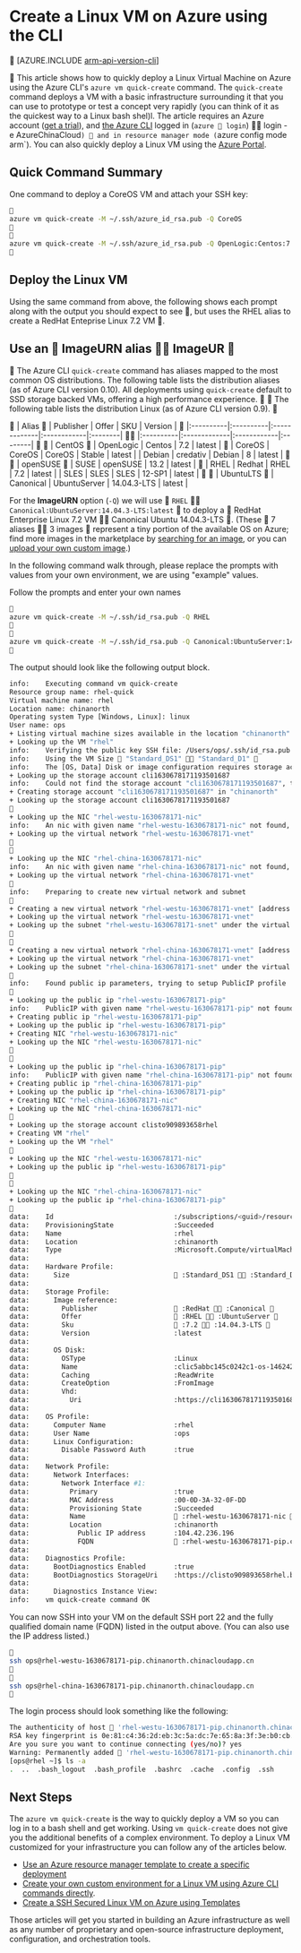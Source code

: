 <properties
   pageTitle="Create a Linux VM on Azure using the CLI | Azure"
   description="Create a Linux VM on Azure using the CLI."
   services="virtual-machines-linux"
   documentationCenter=""
   authors="vlivech"
   manager="timlt"
   editor=""/>

<tags
	ms.service="virtual-machines-linux"
	ms.date="05/03/2016"
	wacn.date=""/>


# Create a Linux VM on Azure using the CLI


[AZURE.INCLUDE [arm-api-version-cli](../includes/arm-api-version-cli.md)]


This article shows how to quickly deploy a Linux Virtual Machine on Azure using the Azure CLI's `azure vm quick-create` command. The `quick-create` command deploys a VM with a basic infrastructure surrounding it that you can use to prototype or test a concept very rapidly (you can think of it as the quickest way to a Linux bash shel)l.  The article requires an Azure account ([get a trial](/pricing/1rmb-trial/)), and [the Azure CLI](/documentation/articles/xplat-cli-install/) logged in (`azure  login`)  login -e AzureChinaCloud`)  and in resource manager mode (`azure config mode arm`).  You can also quickly deploy a Linux VM using the [Azure Portal](/documentation/articles/virtual-machines-linux-quick-create-portal/).

## Quick Command Summary

One command to deploy a CoreOS VM and attach your SSH key:

```bash

azure vm quick-create -M ~/.ssh/azure_id_rsa.pub -Q CoreOS


azure vm quick-create -M ~/.ssh/azure_id_rsa.pub -Q OpenLogic:Centos:7.2:latest

```

## Deploy the Linux VM

Using the same command from above, the following shows each prompt along with the output you should expect to see , but uses the RHEL alias to create a RedHat Enteprise Linux 7.2 VM .

## Use an  ImageURN alias  ImageUR 


The Azure CLI `quick-create` command has aliases mapped to the most common OS distributions. The following table lists the distribution aliases (as of Azure CLI version 0.10).  All deployments using `quick-create` default to SSD storage backed VMs, offering a high performance experience.


The following table lists the distribution Linux (as of Azure CLI version 0.9).


 | Alias      | Publisher | Offer        | SKU         | Version |
 |:----------|:----------|:-------------|:------------|:--------|  |:----------|:-------------|:------------|:--------| 
 | CentOS     | OpenLogic | Centos       | 7.2         | latest  |

| CoreOS    | CoreOS    | CoreOS       | Stable      | latest  |
| Debian    | credativ  | Debian       | 8           | latest  |

 | openSUSE   | SUSE      | openSUSE     | 13.2        | latest  |

| RHEL      | Redhat    | RHEL         | 7.2         | latest  |
| SLES      | SLES      | SLES         | 12-SP1      | latest  |

 | UbuntuLTS  | Canonical | UbuntuServer | 14.04.3-LTS | latest  |



For the **ImageURN** option (`-Q`) we will use   `RHEL`  `Canonical:UbuntuServer:14.04.3-LTS:latest`  to deploy a  RedHat Enterprise Linux 7.2 VM  Canonical Ubuntu 14.04.3-LTS . (These  7 aliases  3 images  represent a tiny portion of the available OS on Azure; find more images in the marketplace by [searching for an image](/documentation/articles/virtual-machines-linux-cli-ps-findimage/), or you can [upload your own custom image](/documentation/articles/virtual-machines-linux-create-upload-generic/).)

In the following command walk through, please replace the prompts with values from your own environment, we are using "example" values.  

Follow the prompts and enter your own names

```bash

azure vm quick-create -M ~/.ssh/id_rsa.pub -Q RHEL


azure vm quick-create -M ~/.ssh/id_rsa.pub -Q Canonical:UbuntuServer:14.04.3-LTS:latest

```

The output should look like the following output block.

```bash
info:    Executing command vm quick-create
Resource group name: rhel-quick
Virtual machine name: rhel
Location name: chinanorth
Operating system Type [Windows, Linux]: linux
User name: ops
+ Listing virtual machine sizes available in the location "chinanorth"
+ Looking up the VM "rhel"
info:    Verifying the public key SSH file: /Users/ops/.ssh/id_rsa.pub
info:    Using the VM Size  "Standard_DS1"  "Standard_D1" 
info:    The [OS, Data] Disk or image configuration requires storage account
+ Looking up the storage account cli1630678171193501687
info:    Could not find the storage account "cli1630678171193501687", trying to create new one
+ Creating storage account "cli1630678171193501687" in "chinanorth"
+ Looking up the storage account cli1630678171193501687

+ Looking up the NIC "rhel-westu-1630678171-nic"
info:    An nic with given name "rhel-westu-1630678171-nic" not found, creating a new one
+ Looking up the virtual network "rhel-westu-1630678171-vnet"


+ Looking up the NIC "rhel-china-1630678171-nic"
info:    An nic with given name "rhel-china-1630678171-nic" not found, creating a new one
+ Looking up the virtual network "rhel-china-1630678171-vnet"

info:    Preparing to create new virtual network and subnet

+ Creating a new virtual network "rhel-westu-1630678171-vnet" [address prefix: "10.0.0.0/16"] with subnet "rhel-westu-1630678171-snet" [address prefix: "10.0.1.0/24"]
+ Looking up the virtual network "rhel-westu-1630678171-vnet"
+ Looking up the subnet "rhel-westu-1630678171-snet" under the virtual network "rhel-westu-1630678171-vnet"


+ Creating a new virtual network "rhel-china-1630678171-vnet" [address prefix: "10.0.0.0/16"] with subnet "rhel-china-1630678171-snet" [address prefix: "10.0.1.0/24"]
+ Looking up the virtual network "rhel-china-1630678171-vnet"
+ Looking up the subnet "rhel-china-1630678171-snet" under the virtual network "rhel-china-1630678171-vnet"

info:    Found public ip parameters, trying to setup PublicIP profile

+ Looking up the public ip "rhel-westu-1630678171-pip"
info:    PublicIP with given name "rhel-westu-1630678171-pip" not found, creating a new one
+ Creating public ip "rhel-westu-1630678171-pip"
+ Looking up the public ip "rhel-westu-1630678171-pip"
+ Creating NIC "rhel-westu-1630678171-nic"
+ Looking up the NIC "rhel-westu-1630678171-nic"


+ Looking up the public ip "rhel-china-1630678171-pip"
info:    PublicIP with given name "rhel-china-1630678171-pip" not found, creating a new one
+ Creating public ip "rhel-china-1630678171-pip"
+ Looking up the public ip "rhel-china-1630678171-pip"
+ Creating NIC "rhel-china-1630678171-nic"
+ Looking up the NIC "rhel-china-1630678171-nic"

+ Looking up the storage account clisto909893658rhel
+ Creating VM "rhel"
+ Looking up the VM "rhel"

+ Looking up the NIC "rhel-westu-1630678171-nic"
+ Looking up the public ip "rhel-westu-1630678171-pip"


+ Looking up the NIC "rhel-china-1630678171-nic"
+ Looking up the public ip "rhel-china-1630678171-pip"

data:    Id                              :/subscriptions/<guid>/resourceGroups/rhel-quick/providers/Microsoft.Compute/virtualMachines/rhel
data:    ProvisioningState               :Succeeded
data:    Name                            :rhel
data:    Location                        :chinanorth
data:    Type                            :Microsoft.Compute/virtualMachines
data:
data:    Hardware Profile:
data:      Size                           :Standard_DS1  :Standard_D1 
data:
data:    Storage Profile:
data:      Image reference:
data:        Publisher                    :RedHat  :Canonical 
data:        Offer                        :RHEL  :UbuntuServer 
data:        Sku                          :7.2  :14.04.3-LTS 
data:        Version                     :latest
data:
data:      OS Disk:
data:        OSType                      :Linux
data:        Name                        :clic5abbc145c0242c1-os-1462425492101
data:        Caching                     :ReadWrite
data:        CreateOption                :FromImage
data:        Vhd:
data:          Uri                       :https://cli1630678171193501687.blob.core.chinacloudapi.cn/vhds/clic5abbc145c0242c1-os-1462425492101.vhd
data:
data:    OS Profile:
data:      Computer Name                 :rhel
data:      User Name                     :ops
data:      Linux Configuration:
data:        Disable Password Auth       :true
data:
data:    Network Profile:
data:      Network Interfaces:
data:        Network Interface #1:
data:          Primary                   :true
data:          MAC Address               :00-0D-3A-32-0F-DD
data:          Provisioning State        :Succeeded
data:          Name                       :rhel-westu-1630678171-nic  :rhel-china-1630678171-nic 
data:          Location                  :chinanorth
data:            Public IP address       :104.42.236.196
data:            FQDN                     :rhel-westu-1630678171-pip.chinanorth.chinacloudapp.cn  :rhel-china-1630678171-pip.chinanorth.chinacloudapp.cn 
data:
data:    Diagnostics Profile:
data:      BootDiagnostics Enabled       :true
data:      BootDiagnostics StorageUri    :https://clisto909893658rhel.blob.core.chinacloudapi.cn/
data:
data:      Diagnostics Instance View:
info:    vm quick-create command OK
```

You can now SSH into your VM on the default SSH port 22 and the fully qualified domain name (FQDN) listed in the output above. (You can also use the IP address listed.)

```bash

ssh ops@rhel-westu-1630678171-pip.chinanorth.chinacloudapp.cn


ssh ops@rhel-china-1630678171-pip.chinanorth.chinacloudapp.cn

```
The login process should look something like the following:

```bash
The authenticity of host  'rhel-westu-1630678171-pip.chinanorth.chinacloudapp.cn  'rhel-china-1630678171-pip.chinanorth.chinacloudapp.cn  (104.42.236.196)' can't be established.
RSA key fingerprint is 0e:81:c4:36:2d:eb:3c:5a:dc:7e:65:8a:3f:3e:b0:cb.
Are you sure you want to continue connecting (yes/no)? yes
Warning: Permanently added  'rhel-westu-1630678171-pip.chinanorth.chinacloudapp.cn,104.42.236.196'  'rhel-china-1630678171-pip.chinanorth.chinacloudapp.cn,104.42.236.196'  (RSA) to the list of known hosts.
[ops@rhel ~]$ ls -a
.  ..  .bash_logout  .bash_profile  .bashrc  .cache  .config  .ssh
```

## Next Steps

The `azure vm quick-create` is the way to quickly deploy a VM so you can log in  to a bash shell and get working. Using `vm quick-create` does not give you the additional benefits of a complex environment.  To deploy a Linux VM customized for your infrastructure you can follow any of the articles below.

- [Use an Azure resource manager template to create a specific deployment](/documentation/articles/virtual-machines-linux-cli-deploy-templates/)
- [Create your own custom environment for a Linux VM using Azure CLI commands directly](/documentation/articles/virtual-machines-linux-create-cli-complete/).
- [Create a SSH Secured Linux VM on Azure using Templates](/documentation/articles/virtual-machines-linux-create-ssh-secured-vm-from-template/)

Those articles will get you started in building an Azure infrastructure as well as any number of proprietary and open-source infrastructure deployment, configuration, and orchestration tools.
